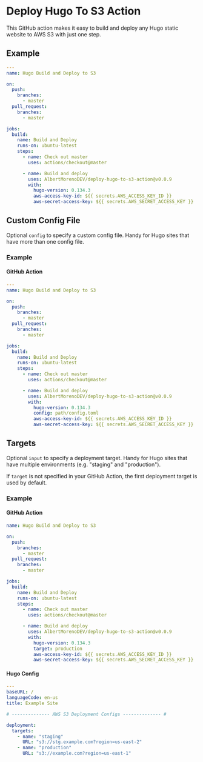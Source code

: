 # Deploy Hugo To S3 Action

This GitHub action makes it easy to build and deploy any Hugo static website to AWS S3 with just one step.

## Example

```yaml
---
name: Hugo Build and Deploy to S3

on:
  push:
    branches:
      - master
  pull_request:
    branches:
      - master

jobs:
  build:
    name: Build and Deploy
    runs-on: ubuntu-latest
    steps:
      - name: Check out master
        uses: actions/checkout@master

      - name: Build and deploy
        uses: AlbertMorenoDEV/deploy-hugo-to-s3-action@v0.0.9
        with:
          hugo-version: 0.134.3
          aws-access-key-id: ${{ secrets.AWS_ACCESS_KEY_ID }}
          aws-secret-access-key: ${{ secrets.AWS_SECRET_ACCESS_KEY }}
```

## Custom Config File

Optional `config` to specify a custom config file. Handy for Hugo sites that have more than one config file.

### Example

#### GitHub Action

```yaml
---
name: Hugo Build and Deploy to S3

on:
  push:
    branches:
      - master
  pull_request:
    branches:
      - master

jobs:
  build:
    name: Build and Deploy
    runs-on: ubuntu-latest
    steps:
      - name: Check out master
        uses: actions/checkout@master

      - name: Build and deploy
        uses: AlbertMorenoDEV/deploy-hugo-to-s3-action@v0.0.9
        with:
          hugo-version: 0.134.3
          config: path/config.toml
          aws-access-key-id: ${{ secrets.AWS_ACCESS_KEY_ID }}
          aws-secret-access-key: ${{ secrets.AWS_SECRET_ACCESS_KEY }}
```

## Targets

Optional `input` to specify a deployment target. Handy for Hugo sites that have multiple environments (e.g. "staging" and "production").

If `target` is not specified in your GitHub Action, the first deployment target is used by default.

### Example

#### GitHub Action

```yaml
name: Hugo Build and Deploy to S3

on:
  push:
    branches:
      - master
  pull_request:
    branches:
      - master

jobs:
  build:
    name: Build and Deploy
    runs-on: ubuntu-latest
    steps:
      - name: Check out master
        uses: actions/checkout@master

      - name: Build and deploy
        uses: AlbertMorenoDEV/deploy-hugo-to-s3-action@v0.0.9
        with:
          hugo-version: 0.134.3
          target: production
          aws-access-key-id: ${{ secrets.AWS_ACCESS_KEY_ID }}
          aws-secret-access-key: ${{ secrets.AWS_SECRET_ACCESS_KEY }}
```

#### Hugo Config

```yaml
---
baseURL: /
languageCode: en-us
title: Example Site

# -------------- AWS S3 Deployment Configs -------------- #

deployment:
  targets:
    - name: "staging"
      URL: "s3://stg.example.com?region=us-east-2"
    - name: "production"
      URL: "s3://example.com?region=us-east-1"
```
